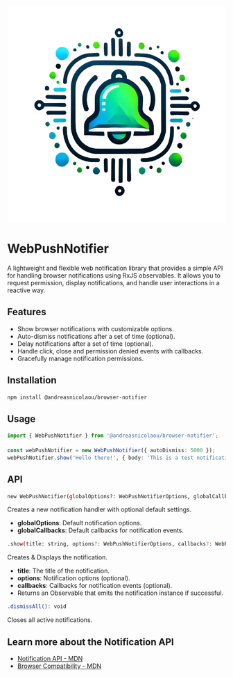 <p align="center">
  <img src="logo.png" alt="Logo">
</p>

# WebPushNotifier

A lightweight and flexible web notification library that provides a simple API for handling browser notifications using RxJS observables. It allows you to request permission, display notifications, and handle user interactions in a reactive way.

## Features

- Show browser notifications with customizable options.
- Auto-dismiss notifications after a set of time (optional).
- Delay notifications after a set of time (optional).
- Handle click, close and permission denied events with callbacks.
- Gracefully manage notification permissions.

## Installation

```sh
npm install @andreasnicolaou/browser-notifier
```

## Usage

```typescript
import { WebPushNotifier } from '@andreasnicolaou/browser-notifier';

const webPushNotifier = new WebPushNotifier({ autoDismiss: 5000 });
webPushNotifier.show('Hello there!', { body: 'This is a test notification using @andreasnicolaou/browser-notifier.' });
```

## API

```sh
new WebPushNotifier(globalOptions?: WebPushNotifierOptions, globalCallbacks?: WebPushNotifierCallbacks)
```

Creates a new notification handler with optional default settings.

- **globalOptions**: Default notification options.
- **globalCallbacks**: Default callbacks for notification events.

```sh
.show(title: string, options?: WebPushNotifierOptions, callbacks?: WebPushNotifierCallbacks): Observable<Notification | null>
```

Creates & Displays the notification.

- **title**: The title of the notification.
- **options**: Notification options (optional).
- **callbacks**: Callbacks for notification events (optional).
- Returns an Observable that emits the notification instance if successful.

```sh
.dismissAll(): void
```

Closes all active notifications.

## Learn more about the Notification API

- [Notification API - MDN](https://developer.mozilla.org/en-US/docs/Web/API/Notification)
- [Browser Compatibility - MDN](https://developer.mozilla.org/en-US/docs/Web/API/Notification#browser_compatibility)
